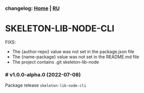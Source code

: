 ### changelog: [Home](./../README.md) | [RU](./CHANGELOG-RU.md)

# SKELETON-LIB-NODE-CLI

FIXS:
- The {author-repo} value was not set in the package.json file
- The {name-package} value was not set in the README.md file
- The project contains .git skeleton-lib-node

### # v1.0.0-alpha.0 (2022-07-08)

Package release `skeleton-lib-node-cli`
